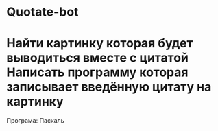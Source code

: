 # Quotate-bot

Найти картинку которая будет выводиться вместе с цитатой
Написать программу которая записывает введённую цитату на картинку
================================
Програма: Паскаль
